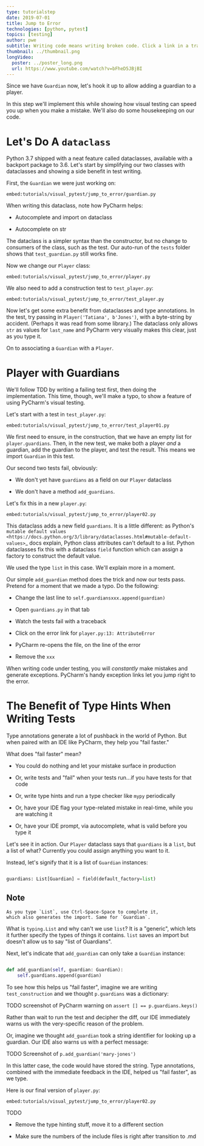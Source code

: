```yaml
---
type: tutorialstep
date: 2019-07-01
title: Jump to Error
technologies: [python, pytest]
topics: [testing]
author: pwe
subtitle: Writing code means writing broken code. Click a link in a traceback to open a file on the line of the error.
thumbnail: ../thumbnail.png
longVideo:
  poster: ../poster_long.png
  url: https://www.youtube.com/watch?v=bFheD5JBjBI
---
```


Since we have `Guardian` now, let's hook it up to allow adding a guardian
to a player.

In this step we'll implement this while showing how visual testing can
speed you up when you make a mistake. We'll also do some housekeeping on
our code.

# Let's Do A `dataclass`

Python 3.7 shipped with a neat feature called dataclasses, available with a
backport package to 3.6. Let's start by simplifying our two classes with
dataclasses and showing a side benefit in test writing.

First, the `Guardian` we were just working on:

`embed:tutorials/visual_pytest/jump_to_error/guardian.py`

When writing this dataclass, note how PyCharm helps:

- Autocomplete and import on dataclass

- Autocomplete on str

The dataclass is a simpler syntax than the constructor, but no change
to consumers of the class, such as the test. Our auto-run of the
`tests` folder shows that `test_guardian.py` still works fine.

Now we change our `Player` class:

`embed:tutorials/visual_pytest/jump_to_error/player.py`

We also need to add a construction test to `test_player.py`:

`embed:tutorials/visual_pytest/jump_to_error/test_player.py`

Now let's get some extra benefit from dataclasses and type annotations. In
the test, try passing in `Player('Tatiana', b'Jones')`, with a byte-string
by accident. (Perhaps it was read from some library.) The dataclass only allows
`str` as values for `last_name` and PyCharm very visually makes this
clear, just as you type it.

On to associating a `Guardian` with a `Player`.

# Player with Guardians

We'll follow TDD by writing a failing test first, then doing the
implementation. This time, though, we'll make a typo, to show a feature of
using PyCharm's visual testing.

Let's start with a test in `test_player.py`:

`embed:tutorials/visual_pytest/jump_to_error/test_player01.py`

We first need to ensure, in the construction, that we have an empty list
for `player.guardians`. Then, in the new test, we make both a player
*and* a guardian, add the guardian to the player, and test the result. This
means we import `Guardian` in this test.

Our second two tests fail, obviously:

- We don't yet have `guardians` as a field on our `Player` dataclass

- We don't have a method `add_guardians`.

Let's fix this in a new `player.py`:

`embed:tutorials/visual_pytest/jump_to_error/player02.py`


This dataclass adds a new field `guardians`. It is a little different: as
Python's
`mutable default values <https://docs.python.org/3/library/dataclasses.html#mutable-default-values>`_
docs explain, Python class attributes can't default to a list. Python
dataclasses fix this with a dataclass `field` function which can assign
a factory to construct the default value.

We used the type `list` in this case. We'll explain more in a moment.

Our simple `add_guardian` method does the trick and now our tests pass.
Pretend for a moment that we made a typo. Do the following:

- Change the last line to `self.guardiansxxx.append(guardian)`

- Open `guardians.py` in that tab

- Watch the tests fail with a traceback

- Click on the error link for `player.py:13: AttributeError`

- PyCharm re-opens the file, on the line of the error

- Remove the `xxx`

When writing code under testing, you will *constantly* make mistakes and
generate exceptions. PyCharm's handy exception links let you jump right to
the error.

# The Benefit of Type Hints When Writing Tests

Type annotations generate a lot of pushback in the world of Python. But when
paired with an IDE like PyCharm, they help you "fail faster."

What does "fail faster" mean?

- You could do nothing and let your mistake surface in production

- Or, write tests and "fail" when your tests run...if you have tests for
  that code

- Or, write type hints and run a type checker like `mypy` periodically

- Or, have your IDE flag your type-related mistake in real-time, while
  you are watching it

- Or, have your IDE prompt, via autocomplete, what is valid before you
  type it

Let's see it in action. Our `Player` dataclass says that `guardians` is
a `list`, but a list of what? Currently you could assign anything you want
to it.

Instead, let's signify that it is a list of `Guardian` instances:

```python

guardians: List[Guardian] = field(default_factory=list)
```

## Note

    As you type `List`, use Ctrl-Space-Space to complete it,
    which also generates the import. Same for `Guardian`.

What is `typing.List` and why can't we use `list`? It is a
"generic", which lets it further specify the types of things it contains.
`list` saves an import but doesn't allow us to say "list of Guardians".

Next, let's indicate that `add_guardian` can only take a
`Guardian` instance:

```python

def add_guardian(self, guardian: Guardian):
    self.guardians.append(guardian)
```

To see how this helps us "fail faster", imagine we are writing
`test_construction` and we thought `p.guardians` was a dictionary:

TODO screenshot of PyCharm warning on `assert [] == p.guardians.keys()`

Rather than wait to run the test and decipher the diff, our IDE
immediately warns us with the very-specific reason of the problem.

Or, imagine we thought `add_guardian` took a string identifier for
looking up a guardian. Our IDE also warns us with a perfect message:

TODO Screenshot of `p.add_guardian('mary-jones')`

In this latter case, the code would have stored the string. Type
annotations, combined with the immediate feedback in the IDE, helped us
"fail faster", as we type.

Here is our final version of `player.py`:

`embed:tutorials/visual_pytest/jump_to_error/player02.py`

TODO

- Remove the type hinting stuff, move it to a different section

- Make sure the numbers of the include files is right after transition to .md